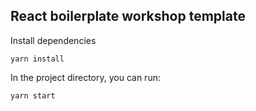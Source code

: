 ## React boilerplate workshop template


Install dependencies
```
yarn install
```

In the project directory, you can run:
```
yarn start
```
